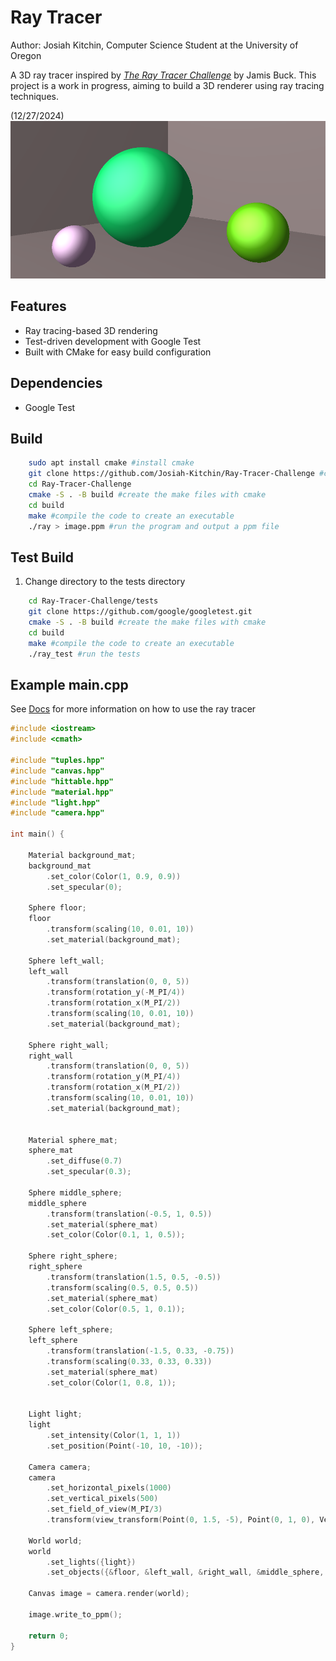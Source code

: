 # Ray Tracer
Author: Josiah Kitchin, Computer Science Student at the University of Oregon

A 3D ray tracer inspired by *[The Ray Tracer Challenge](https://www.oreilly.com/library/view/the-ray-tracer/9781680506778/)* by Jamis Buck. This project is a work in progress, aiming to build a 3D renderer using ray tracing techniques.



(12/27/2024)
![My Image](images/spheres_with_bg.png)




## Features
- Ray tracing-based 3D rendering
- Test-driven development with Google Test
- Built with CMake for easy build configuration

## Dependencies 

- Google Test 



## Build 
```bash
    sudo apt install cmake #install cmake
    git clone https://github.com/Josiah-Kitchin/Ray-Tracer-Challenge #clone the repo 
    cd Ray-Tracer-Challenge 
    cmake -S . -B build #create the make files with cmake 
    cd build
    make #compile the code to create an executable 
    ./ray > image.ppm #run the program and output a ppm file
```


## Test Build
1. Change directory to the tests directory
```bash
    cd Ray-Tracer-Challenge/tests
    git clone https://github.com/google/googletest.git
    cmake -S . -B build #create the make files with cmake 
    cd build
    make #compile the code to create an executable 
    ./ray_test #run the tests 
```

## Example main.cpp
See [Docs](docs) for more information on how to use the ray tracer
```c++
#include <iostream> 
#include <cmath> 

#include "tuples.hpp" 
#include "canvas.hpp" 
#include "hittable.hpp"
#include "material.hpp"
#include "light.hpp"
#include "camera.hpp"

int main() { 

    Material background_mat; 
    background_mat
        .set_color(Color(1, 0.9, 0.9))
        .set_specular(0);

    Sphere floor; 
    floor 
        .transform(scaling(10, 0.01, 10))
        .set_material(background_mat);

    Sphere left_wall; 
    left_wall 
        .transform(translation(0, 0, 5))
        .transform(rotation_y(-M_PI/4))
        .transform(rotation_x(M_PI/2))
        .transform(scaling(10, 0.01, 10))
        .set_material(background_mat);

    Sphere right_wall; 
    right_wall
        .transform(translation(0, 0, 5))
        .transform(rotation_y(M_PI/4))
        .transform(rotation_x(M_PI/2))
        .transform(scaling(10, 0.01, 10))
        .set_material(background_mat);


    Material sphere_mat; 
    sphere_mat
        .set_diffuse(0.7)
        .set_specular(0.3);

    Sphere middle_sphere; 
    middle_sphere
        .transform(translation(-0.5, 1, 0.5))
        .set_material(sphere_mat)
        .set_color(Color(0.1, 1, 0.5));

    Sphere right_sphere; 
    right_sphere
        .transform(translation(1.5, 0.5, -0.5))
        .transform(scaling(0.5, 0.5, 0.5))
        .set_material(sphere_mat)
        .set_color(Color(0.5, 1, 0.1));

    Sphere left_sphere; 
    left_sphere
        .transform(translation(-1.5, 0.33, -0.75))
        .transform(scaling(0.33, 0.33, 0.33))
        .set_material(sphere_mat)
        .set_color(Color(1, 0.8, 1));

    
    Light light; 
    light 
        .set_intensity(Color(1, 1, 1))
        .set_position(Point(-10, 10, -10));

    Camera camera; 
    camera
        .set_horizontal_pixels(1000)
        .set_vertical_pixels(500)
        .set_field_of_view(M_PI/3)
        .transform(view_transform(Point(0, 1.5, -5), Point(0, 1, 0), Vec(0, 1, 0)));

    World world;
    world
        .set_lights({light})
        .set_objects({&floor, &left_wall, &right_wall, &middle_sphere, &right_sphere, &left_sphere});

    Canvas image = camera.render(world);

    image.write_to_ppm();

    return 0; 
}
```




